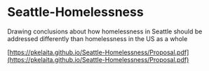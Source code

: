 # Seattle-Homelessness
Drawing conclusions about how homelessness in Seattle should be addressed differently than homelessness in the US as a whole

[https://pkelaita.github.io/Seattle-Homelessness/Proposal.pdf](https://pkelaita.github.io/Seattle-Homelessness/Proposal.pdf)
